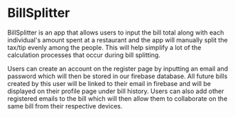 # BillSplitter

BillSplitter is an app that allows users to input the bill total along with each individual's amount spent at a restaurant and the app will manually split the tax/tip evenly among the people. This will help simplify a lot of the calculation processes that occur during bill splitting.

Users can create an account on the register page by inputting an email and password which will then be stored in our firebase database. All future bills created by this user will be linked to their email in firebase and will be displayed on their profile page under bill history. Users can also add other registered emails to the bill which will then allow them to collaborate on the same bill from their respective devices.
